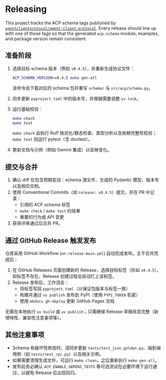 # Releasing

This project tracks the ACP schema tags published by
[`agentclientprotocol/agent-client-protocol`](https://github.com/agentclientprotocol/agent-client-protocol).
Every release should line up with one of those tags so that the generated `acp.schema` module, examples, and package
version remain consistent.

## 准备阶段

1. 选择目标 schema 版本（例如 `v0.4.5`），并重新生成协议文件：

   ```bash
   ACP_SCHEMA_VERSION=v0.4.5 make gen-all
   ```

   该命令会下载对应的 schema 包并重写 `schema/` 与 `src/acp/schema.py`。

2. 同步更新 `pyproject.toml` 中的版本号，并根据需要调整 `uv.lock`。

3. 运行基础校验：

   ```bash
   make check
   make test
   ```

   `make check` 会执行 Ruff 格式化/静态检查、类型分析以及依赖完整性校验；`make test` 则运行 pytest（含 doctest）。

4. 更新文档与示例（例如 Gemini 集成）以反映变化。

## 提交与合并

1. 确认 diff 仅包含预期变动：schema 源文件、生成的 Pydantic 模型、版本号以及相应文档。
2. 使用 Conventional Commits（如 `release: v0.4.5`）提交，并在 PR 中记录：
   - 引用的 ACP schema 标签
   - `make check` / `make test` 的结果
   - 重要的行为或 API 变更
3. 获得评审通过后合并 PR。

## 通过 GitHub Release 触发发布

仓库采用 GitHub Workflow (`on-release-main.yml`) 自动完成发布。主干合并完成后：

1. 在 GitHub Releases 页面创建新的 Release，选择目标标签（形如 `v0.4.5`）。如标签不存在，Release 创建过程会自动打上该标签。
2. Release 发布后，工作流会：
   - 将标签写回 `pyproject.toml`（以保证包版本与标签一致）
   - 构建并通过 `uv publish` 发布到 PyPI（使用 `PYPI_TOKEN` 机密）
   - 使用 `mkdocs gh-deploy` 更新 GitHub Pages 文档

无需在本地执行 `uv build` 或 `uv publish`；只需确保 Release 草稿信息完整（新增特性、兼容性注意事项等）。

## 其他注意事项

- Schema 有破坏性修改时，请同步更新 `tests/test_json_golden.py`、端到端用例（如 `tests/test_rpc.py`）以及相关示例。
- 如果需要清理生成文件，可运行 `make clean`，之后重新执行 `make gen-all`。
- 发布前务必确认 `ACP_ENABLE_GEMINI_TESTS` 等可选测试在必要环境下运行通过，以避免 Release 后出现回归。
